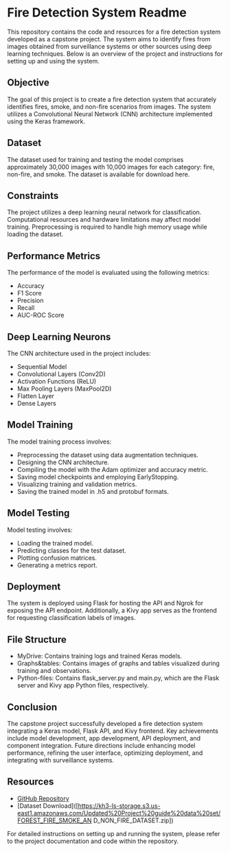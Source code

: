 # Fire Detection System Readme
This repository contains the code and resources for a fire detection system developed as a capstone project. The system aims to identify fires from images obtained from surveillance systems or other sources using deep learning techniques. Below is an overview of the project and instructions for setting up and using the system.

## Objective
The goal of this project is to create a fire detection system that accurately identifies fires, smoke, and non-fire scenarios from images. The system utilizes a Convolutional Neural Network (CNN) architecture implemented using the Keras framework.

## Dataset
The dataset used for training and testing the model comprises approximately 30,000 images with 10,000 images for each category: fire, non-fire, and smoke. The dataset is available for download here.

## Constraints
The project utilizes a deep learning neural network for classification.
Computational resources and hardware limitations may affect model training.
Preprocessing is required to handle high memory usage while loading the dataset.

## Performance Metrics
The performance of the model is evaluated using the following metrics:
* Accuracy
* F1 Score
* Precision
* Recall
* AUC-ROC Score

## Deep Learning Neurons
The CNN architecture used in the project includes:

* Sequential Model
* Convolutional Layers (Conv2D)
* Activation Functions (ReLU)
* Max Pooling Layers (MaxPool2D)
* Flatten Layer
* Dense Layers

## Model Training
The model training process involves:

* Preprocessing the dataset using data augmentation techniques.
* Designing the CNN architecture.
* Compiling the model with the Adam optimizer and accuracy metric.
* Saving model checkpoints and employing EarlyStopping.
* Visualizing training and validation metrics.
* Saving the trained model in .h5 and protobuf formats.

## Model Testing
Model testing involves:

* Loading the trained model.
* Predicting classes for the test dataset.
* Plotting confusion matrices.
* Generating a metrics report.

## Deployment
The system is deployed using Flask for hosting the API and Ngrok for exposing the API endpoint. Additionally, a Kivy app serves as the frontend for requesting classification labels of images.

## File Structure
* MyDrive: Contains training logs and trained Keras models.
* Graphs&tables: Contains images of graphs and tables visualized during training and observations.
* Python-files: Contains flask_server.py and main.py, which are the Flask server and Kivy app Python files, respectively.

## Conclusion
The capstone project successfully developed a fire detection system integrating a Keras model, Flask API, and Kivy frontend. Key achievements include model development, app development, API deployment, and component integration. Future directions include enhancing model performance, refining the user interface, optimizing deployment, and integrating with surveillance systems.

## Resources
* [GitHub Repository]([https://github.com/mohammad1774/project-forest-fire])
* [Dataset Download]([https://kh3-ls-storage.s3.us-east1.amazonaws.com/Updated%20Project%20guide%20data%20set/FOREST_FIRE_SMOKE_AN
D_NON_FIRE_DATASET.zip])

For detailed instructions on setting up and running the system, please refer to the project documentation and code within the repository.
